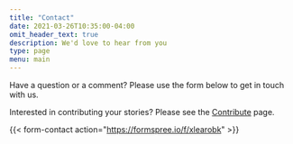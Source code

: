 ```yaml
---
title: "Contact"
date: 2021-03-26T10:35:00-04:00
omit_header_text: true
description: We'd love to hear from you
type: page
menu: main
---
```


Have a question or a comment?  Please use the form below to get in touch with us.

Interested in contributing your stories?  Please see the [Contribute](/contribute) page.

{{< form-contact action="https://formspree.io/f/xlearobk"  >}}
